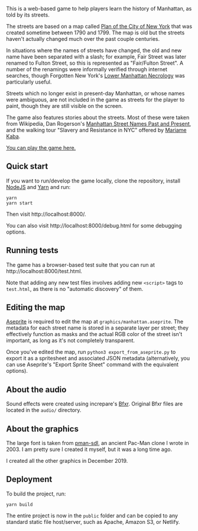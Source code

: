 This is a web-based game to help players learn the history of Manhattan,
as told by its streets.

The streets are based on a map called [Plan of the City of New York][plan]
that was created sometime between 1790 and 1799. The map is old but the
streets haven't actually changed much over the past couple centuries.

In situations where the names of streets have changed, the old and new name
have been separated with a slash; for example, Fair Street was later
renamed to Fulton Street, so this is represented as "Fair/Fulton Street".
A number of the renamings were informally verified through internet
searches, though Forgotten New York's [Lower Manhattan Necrology][nec]
was particularly useful.

Streets which no longer exist in present-day Manhattan, or whose
names were ambiguous, are not included in the game as streets for
the player to paint, though they are still visible on the screen.

The game also features stories about the streets. Most of these
were taken from Wikipedia, Dan Rogerson's
[Manhattan Street Names Past and Present][rogerson], 
and the walking tour "Slavery and Resistance in NYC" offered by
[Mariame Kaba][kaba].

[You can play the game here.][game]

[nec]: https://forgotten-ny.com/1999/09/lower-manhattan-necrology/
[rogerson]: https://www.amazon.com/dp/B00C0MTRUK
[kaba]: http://mariamekaba.com/

## Quick start

If you want to run/develop the game locally, clone the repository,
install [NodeJS][] and [Yarn][] and run:

```
yarn
yarn start
```

Then visit http://localhost:8000/.

You can also visit http://localhost:8000/debug.html for some debugging options.

[game]: https://paint.toolness.org/
[NodeJS]: https://nodejs.org/
[Yarn]: https://yarnpkg.com/

## Running tests

The game has a browser-based test suite that you can run at
http://localhost:8000/test.html.

Note that adding any new test files involves adding new `<script>` tags to
`test.html`, as there is no "automatic discovery" of them.

## Editing the map

[Aseprite][] is required to edit the map at `graphics/manhattan.aseprite`. The
metadata for each street name is stored in a separate layer per street; they
effectively function as masks and the actual RGB color of the street isn't
important, as long as it's not completely transparent.

Once you've edited the map, run `python3 export_from_aseprite.py` to export it
as a spritesheet and associated JSON metadata (alternatively, you can use
Aseprite's "Export Sprite Sheet" command with the equivalent options).

## About the audio

Sound effects were created using increpare's [Bfxr][]. Original Bfxr files are
located in the `audio/` directory.

[Bfxr]: https://www.bfxr.net/

## About the graphics

The large font is taken from [pman-sdl][], an ancient Pac-Man clone I wrote in 2003. I
am pretty sure I created it myself, but it was a long time ago.

I created all the other graphics in December 2019.

## Deployment

To build the project, run:

```
yarn build
```

The entire project is now in the `public` folder and can be copied to any standard
static file host/server, such as Apache, Amazon S3, or Netlify.

[plan]: https://digitalcollections.nypl.org/items/5e66b3e8-e8ff-d471-e040-e00a180654d7
[Aseprite]: https://www.aseprite.org/
[pman-sdl]: https://github.com/toolness/pman-sdl/
